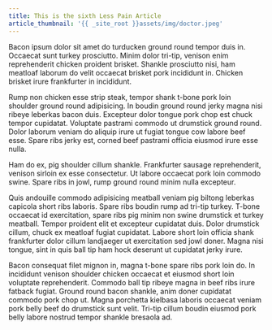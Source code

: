 ```yaml
---
title: This is the sixth Less Pain Article
article_thumbnail: '{{ _site_root }}assets/img/doctor.jpeg'
---
```

<p>Bacon ipsum dolor sit amet do turducken ground round tempor duis in. Occaecat sunt turkey prosciutto. Minim dolor tri-tip, venison enim reprehenderit chicken proident brisket. Shankle prosciutto nisi, ham meatloaf laborum do velit occaecat brisket pork incididunt in. Chicken brisket irure frankfurter in incididunt.</p><p><img src="http://www.jdfoods.net/wp-content/uploads/2014/02/baconnaise-blt.jpg" style="float: right; margin: 0px 0px 10px 10px; background-color: initial;" alt="">Rump non chicken esse strip steak, tempor shank t-bone pork loin shoulder ground round adipisicing. In boudin ground round jerky magna nisi ribeye leberkas bacon duis. Excepteur dolor tongue pork chop est chuck tempor cupidatat. Voluptate pastrami commodo ut drumstick ground round. Dolor laborum veniam do aliquip irure ut fugiat tongue cow labore beef esse. Spare ribs jerky est, corned beef pastrami officia eiusmod irure esse nulla.</p><p>Ham do ex, pig shoulder cillum shankle. Frankfurter sausage reprehenderit, venison sirloin ex esse consectetur. Ut labore occaecat pork loin commodo swine. Spare ribs in jowl, rump ground round minim nulla excepteur.</p><p>Quis andouille commodo adipisicing meatball veniam pig biltong leberkas capicola short ribs laboris. Spare ribs boudin rump ad tri-tip turkey. T-bone occaecat id exercitation, spare ribs pig minim non swine drumstick et turkey meatball. Tempor proident elit et excepteur cupidatat duis. Dolor drumstick cillum, chuck ex meatloaf fugiat cupidatat. Labore short loin officia shank frankfurter dolor cillum landjaeger ut exercitation sed jowl doner. Magna nisi tongue, sint in quis ball tip ham hock deserunt ut cupidatat jerky irure.</p><p>Bacon consequat filet mignon in, magna t-bone spare ribs pork loin do. In incididunt venison shoulder chicken occaecat et eiusmod short loin voluptate reprehenderit. Commodo ball tip ribeye magna in beef ribs irure fatback fugiat. Ground round bacon shankle, anim doner cupidatat commodo pork chop ut. Magna porchetta kielbasa laboris occaecat veniam pork belly beef do drumstick sunt velit. Tri-tip cillum boudin eiusmod pork belly labore nostrud tempor shankle bresaola ad.</p>